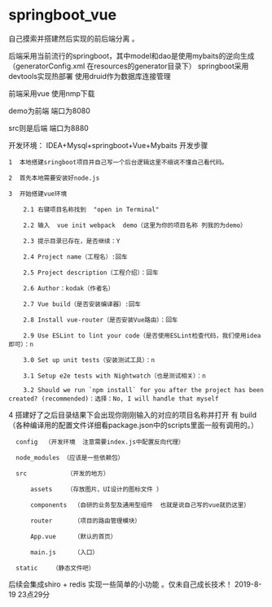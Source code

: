 # springboot_vue
  自己摸索并搭建然后实现的前后端分离 。
  
  后端采用当前流行的springboot，其中model和dao是使用mybaits的逆向生成（generatorConfig.xml  在resources的generator目录下）
  springboot采用devtools实现热部署    使用druid作为数据库连接管理
  
  前端采用vue   使用nmp下载


demo为前端 端口为8080


src则是后端 端口为8880


开发环境：
  IDEA+Mysql+springboot+Vue+Mybaits
开发步骤

    1  本地搭建sringboot项目并自己写一个后台逻辑这里不细说不懂自己看代码。
    
    2  首先本地需要安装好node.js
    
    3  开始搭建vue环境
    
        2.1 右键项目名称找到  "open in Terminal"
        
        2.2 输入  vue init webpack  demo（这里为你的项目名称 列我的为demo）
        
        2.3 提示目录已存在，是否继续：Y
        
        2.4 Project name（工程名）:回车
        
        2.5 Project description（工程介绍）：回车
        
        2.6 Author：kodak（作者名）
        
        2.7 Vue build（是否安装编译器）:回车
        
        2.8 Install vue-router（是否安装Vue路由）：回车
        
        2.9 Use ESLint to lint your code（是否使用ESLint检查代码，我们使用idea即可）：n
        
        3.0 Set up unit tests（安装测试工具）：n
        
        3.1 Setup e2e tests with Nightwatch（也是测试相关）：n
        
        3.2 Should we run `npm install` for you after the project has been created? (recommended)：选择：No, I will handle that myself
        
4 搭建好了之后目录结果下会出现你刚刚输入的对应的项目名称并打开
    有
      build  （各种编译用的配置文件详细看package.json中的scripts里面一般有调用的。）
      
      config  （开发环境  注意需要index.js中配置反向代理）
      
      node_modules （应该是一些依赖包）
      
      src           （开发的地方）
      
          assets    （存放图片、UI设计的图标文件 ）
          
          components  （自研的业务型及通用型组件  也就是说自己写的vue就扔这里）
          
          router      （项目的路由管理模块）
          
          App.vue     （默认的首页）
          
          main.js     （入口）
          
      static    （静态文件吧）
        
  后续会集成shiro + redis 实现一些简单的小功能 。仅未自己成长技术！
  2019-8-19 23点29分
  
